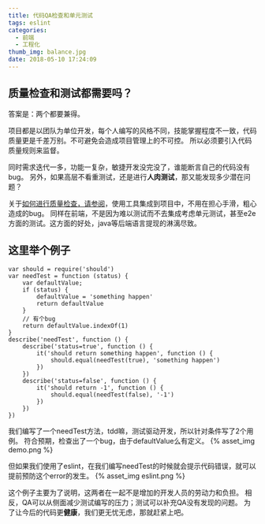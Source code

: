 ```yaml
---
title: 代码QA检查和单元测试
tags: eslint
categories:
  - 前端
  - 工程化
thumb_img: balance.jpg
date: 2018-05-10 17:24:09
---
```



## 质量检查和测试都需要吗？
答案是：两个都要兼得。

项目都是以团队为单位开发，每个人编写的风格不同，技能掌握程度不一致，代码质量更是千差万别。不可避免会造成项目管理上的不可控。
所以必须要引入代码质量规则来监督。

同时需求迭代一多，功能一复杂，敏捷开发没完没了，谁能断言自己的代码没有bug。
另外，如果高层不看重测试，还是进行**人肉测试**，那又能发现多少潜在问题？

关于[如何进行质量检查，请参阅](/2018/05/09/js-project-check/)，使用工具集成到项目中，不用在担心手滑，粗心造成的bug。
同样在前端，不是因为难以测试而不去集成考虑单元测试，甚至e2e方面的测试。这方面的好处，java等后端语言提现的淋漓尽致。

## 这里举个例子

````
var should = require('should')
var needTest = function (status) {
    var defaultValue;
    if (status) {
        defaultValue = 'something happen'
        return defaultValue
    }
    // 有个bug
    return defaultValue.indexOf(1)
}
describe('needTest', function () {
    describe('status=true', function () {
        it('should return something happen', function () {
            should.equal(needTest(true), 'something happen')
        })
    })
    describe('status=false', function () {
        it('should return -1', function () {
            should.equal(needTest(false), '-1')
        })
    })
})
````
我们编写了一个needTest方法，tdd嘛，测试驱动开发，所以针对条件写了2个用例。
符合预期，检查出了一个bug，由于defaultValue么有定义。
{% asset_img demo.png %}

但如果我们使用了eslint，在我们编写needTest的时候就会提示代码错误，就可以提前预防这个error的发生。
{% asset_img eslint.png %}

这个例子主要为了说明，这两者在一起不是增加的开发人员的劳动力和负担。
相反，QA可以从侧面减少测试编写的压力；测试可以补充QA没有发现的问题。
为了让今后的代码更**健康**，我们更无忧无虑，那就赶紧上吧。